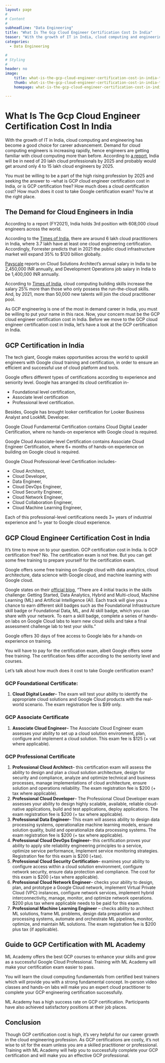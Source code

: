 ```yaml
---
layout: page
#
# Content
#
subheadline: "Data Engineering"
title: "What Is The Gcp Cloud Engineer Certification Cost In India"
teaser: "With the growth of IT in India, cloud computing and engineering has become a good choice for career advancement. Demand for cloud computing engineers is increasing rapidly, hence engineers are getting familiar with cloud computing more than before. According to [a report](https://www.gadgetsnow.com/tech-news/india-may-need-20-lakh-cloud-professionals-by-2025-study/articleshow/"
categories:
  - Data Engineering

#
# Styling
#
header: no
image:
    title: what-is-the-gcp-cloud-engineer-certification-cost-in-india-thumbnail.jpg
    thumb: what-is-the-gcp-cloud-engineer-certification-cost-in-india-thumbnail.jpg
    homepage: what-is-the-gcp-cloud-engineer-certification-cost-in-india-thumbnail.jpg

---
```


# What Is The Gcp Cloud Engineer Certification Cost In India

With the growth of IT in India, cloud computing and engineering has become a good choice for career advancement. Demand for cloud computing engineers is increasing rapidly, hence engineers are getting familiar with cloud computing more than before. According to [a report](https://www.gadgetsnow.com/tech-news/india-may-need-20-lakh-cloud-professionals-by-2025-study/articleshow/85564520.cms), India will be in need of 20 lakh cloud professionals by 2025 and probably would get around only 4 to 15 lakh cloud engineers by 2025.


You must be willing to be a part of the high rising profession by 2025 and seeking the answer to –what is GCP cloud engineer certification cost in India, or is GCP certification free? How much does a cloud certification cost? How much does it cost to take Google certification exam? You’re at the right place.


**The Demand for Cloud Engineers in India**
-------------------------------------------


According to a report (FY2021), India holds 3rd position with 608,000 cloud engineers across the world.


According to the [Times of India](https://timesofindia.indiatimes.com/business/india-business/2021-will-see-a-big-war-for-cloud-skills/articleshow/80090241.cms), there are around 6 lakh cloud practitioners in India, where 3.7 lakh have at least one cloud engineering certification. Accordingly, Forrester predicts that in 2021 the public cloud infrastructure market will expand 35% to $120 billion globally.


[Payscale](https://www.payscale.com/research/IN/Skill=Google_Cloud_Platform_(GCP)/Salary) reports on Cloud Solutions Architect’s annual salary in India to be 2,450,000 INR annually, and Development Operations job salary in India to be 1,400,000 INR annually.


According to [Times of India](https://timesofindia.indiatimes.com/business/india-business/2021-will-see-a-big-war-for-cloud-skills/articleshow/80090241.cms), cloud computing building skills increase the salary 25% more than those who only possess the run-the-cloud skills. And, by 2021, more than 50,000 new talents will join the cloud practitioner pool.


As GCP engineering is one of the most in demand career in India, you must be willing to put your name in this race. Now, your concern must be the GCP cloud engineer certification cost in India. Before we move to the GCP cloud engineer certification cost in India, let’s have a look at the GCP certification in India.


**GCP Certification in India**
------------------------------


The tech giant, Google makes opportunities across the world to upskill engineers with Google cloud training and certification, in order to ensure an efficient and successful use of cloud platform and tools.


Google offers different types of certifications according to experience and seniority level. Google has arranged its cloud certification in-


* Foundational level certification,
* Associate level certification
* Professional level certification.


Besides, Google has brought looker certification for Looker Business Analyst and LookML Developer.


Google Cloud Fundamental Certification contains Cloud Digital Leader Certification, where no hands-on experience with Google cloud is required.


Google Cloud Associate-level Certification contains Associate Cloud Engineer Certification, where 6+ months of hands-on experience on building on Google cloud is required.


Google Cloud Professional-level Certification includes-


* Cloud Architect,
* Cloud Developer,
* Data Engineer,
* Cloud DevOps Engineer,
* Cloud Security Engineer,
* Cloud Network Engineer,
* Cloud Collaboration Engineer,
* Cloud Machine Learning Engineer,


Each of this professional-level certifications needs 3+ years of industrial experience and 1+ year to Google cloud experience.


**GCP Cloud Engineer Certification Cost in India**
--------------------------------------------------


It’s time to move on to your question. GCP certification cost in India. Is GCP certification free? No. The certification exam is not free. But you can get some free training to prepare yourself for the certification exam.


Google offers some free training on Google cloud with data analytics, cloud architecture, data science with Google cloud, and machine learning with Google cloud.


Google states on their [official blog](https://cloud.google.com/blog/topics/training-certifications/kick-off-2021-with-skill-badges-and-free-training), “There are 4 initial tracks in the skills challenge: Getting Started, Data Analytics, Hybrid and Multi-cloud, Machine Learning (ML) and Artificial Intelligence (AI). Each track will give you a chance to earn different skill badges such as the Foundational Infrastructure skill badge or Foundational Data, ML, and AI skill badge, which you can share with your network. To earn a skill badge, complete a series of hands-on labs on Google Cloud labs to learn new cloud skills and take a final assessment challenge lab to test your skills.”


Google offers 30 days of free access to Google labs for a hands-on experience on training.


You will have to pay for the certification exam, albeit Google offers some free training. The certification fees differ according to the seniority level and courses.


Let’s talk about how much does it cost to take Google certification exam?


### **GCP Foundational Certificate:**


1. **Cloud Digital Leader**– The exam will test your ability to identify the appropriate cloud solutions and Google Cloud products with the real-world scenario. The exam registration fee is $99 only.


### **GCP Associate Certificate**


1. **Associate Cloud Engineer**– The Associate Cloud Engineer exam assesses your ability to set up a cloud solution environment, plan, configure and implement a cloud solution. This exam fee is $125 (+ vat where applicable).


### **GCP Professional Certificate**


1. **Professional Cloud Architect**– this certification exam will assess the ability to design and plan a cloud solution architecture, design for security and compliance, analyze and optimize technical and business processes, manage implementations of cloud architecture, ensure solution and operations reliability. The exam registration fee is $200 (+ tax where applicable).
2. **Professional Cloud Developer**– The Professional Cloud Developer exam assesses your ability to design highly scalable, available, reliable cloud-native applications, build and test applications, deploy applications. The exam registration fee is $200 (+ tax where applicable).
3. **Professional Data Engineer**– This exam will assess ability to design data processing systems, operationalize machine learning models, ensure solution quality, build and operationalize data processing systems. The exam registration fee is $200 (+ tax where applicable).
4. **Professional Cloud DevOps Engineer**– this certification proves your ability to apply site reliability engineering principles to a service, optimize service performance, Implement service monitoring strategies. Registration fee for this exam is $200 (+tax).
5. **Professional Cloud Security Certification**– examines your ability to configure access within a cloud solution environment, configure network security, ensure data protection and compliance. The cost for this exam is $200 (+tax where applicable).
6. **Professional Cloud Network Engineer**– checks your ability to design, plan, and prototype a Google Cloud network, implement Virtual Private Cloud (VPC) instances, configure network services, implement hybrid interconnectivity, manage, monitor, and optimize network operations. $200 plus tax where applicable needs to be paid for this exam.
7. **Professional Machine Learning Engineer** – checks ability to architect ML solutions, frame ML problems, design data preparation and processing systems, automate and orchestrate ML pipelines, monitor, optimize, and maintain ML solutions. The exam registration fee is $200 plus tax (if applicable).


**Guide to GCP Certification with ML Academy**
----------------------------------------------


ML Academy offers the best GCP courses to enhance your skills and grow as a successful Google Cloud Professional. Training with ML Academy will make your certification exam easier to pass.


You will learn the cloud computing fundamentals from certified best trainers which will provide you with a strong fundamental concept. In-person video classes and hands-on labs will make you an expert cloud practitioner to complete your GCP engineering certification successfully.


ML Academy has a high success rate on GCP certification. Participants have also achieved satisfactory positions at their job places.


**Conclusion**
--------------


Though GCP certification cost is high, it’s very helpful for our career growth in the cloud engineering profession. As GCP certifications are costly, it’s not wise to sit for the exam unless you are a skilled practitioner or professional. Training with ML Academy will help you to successfully complete your GCP certification and will make you an effective GCP professional.


